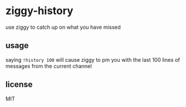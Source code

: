 ziggy-history
====

use ziggy to catch up on what you have missed

## usage

saying `!history 100` will cause ziggy to pm you with the last 100 lines of
messages from the current channel

## license

MIT
